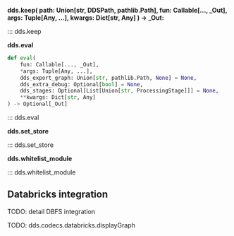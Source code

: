 

**dds.keep(
    path: Union[str, DDSPath, pathlib.Path],
    fun: Callable[..., _Out],
    args: Tuple[Any, ...],
    kwargs: Dict[str, Any]
) -> _Out:** 

::: dds.keep

**dds.eval**

```python
def eval(
    fun: Callable[..., _Out],
    *args: Tuple[Any, ...],
    dds_export_graph: Union[str, pathlib.Path, None] = None,
    dds_extra_debug: Optional[bool] = None,
    dds_stages: Optional[List[Union[str, ProcessingStage]]] = None,
    **kwargs: Dict[str, Any]
) -> Optional[_Out]
```

::: dds.eval

**dds.set_store**

::: dds.set_store

**dds.whitelist_module**

::: dds.whitelist_module

## Databricks integration

TODO: detail DBFS integration

TODO: dds.codecs.databricks.displayGraph
